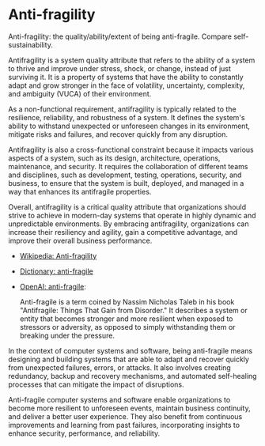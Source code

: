 # Anti-fragility

Anti-fragility: the quality/ability/extent of being anti-fragile. Compare self-sustainability.

<div data-chatgpt-prompt="explain anti-fragility (system quality attribute, cross-functional constraint, non-functional requirement)">Antifragility is a system quality attribute that refers to the ability of a system to thrive and improve under stress, shock, or change, instead of just surviving it. It is a property of systems that have the ability to constantly adapt and grow stronger in the face of volatility, uncertainty, complexity, and ambiguity (VUCA) of their environment.

As a non-functional requirement, antifragility is typically related to the resilience, reliability, and robustness of a system. It defines the system's ability to withstand unexpected or unforeseen changes in its environment, mitigate risks and failures, and recover quickly from any disruption.

Antifragility is also a cross-functional constraint because it impacts various aspects of a system, such as its design, architecture, operations, maintenance, and security. It requires the collaboration of different teams and disciplines, such as development, testing, operations, security, and business, to ensure that the system is built, deployed, and managed in a way that enhances its antifragile properties.

Overall, antifragility is a critical quality attribute that organizations should strive to achieve in modern-day systems that operate in highly dynamic and unpredictable environments. By embracing antifragility, organizations can increase their resiliency and agility, gain a competitive advantage, and improve their overall business performance.</div>

* [Wikipedia: Anti-fragility](https://wikipedia.org/wiki/Anti-fragility)

* [Dictionary: anti-fragile](https://www.dictionary.com/browse/anti-fragile)

* [OpenAI: anti-fragile](https:://openai.com): <div data-chatgpt-prompt="define anti-fragile (computers and software)">Anti-fragile is a term coined by Nassim Nicholas Taleb in his book "Antifragile: Things That Gain from Disorder." It describes a system or entity that becomes stronger and more resilient when exposed to stressors or adversity, as opposed to simply withstanding them or breaking under the pressure.

In the context of computer systems and software, being anti-fragile means designing and building systems that are able to adapt and recover quickly from unexpected failures, errors, or attacks. It also involves creating redundancy, backup and recovery mechanisms, and automated self-healing processes that can mitigate the impact of disruptions.

Anti-fragile computer systems and software enable organizations to become more resilient to unforeseen events, maintain business continuity, and deliver a better user experience. They also benefit from continuous improvements and learning from past failures, incorporating insights to enhance security, performance, and reliability.
</div>
